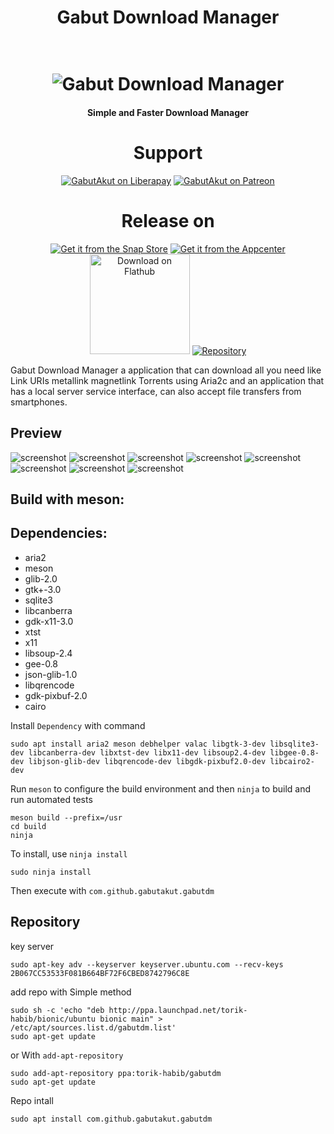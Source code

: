 <h1 align="center">Gabut Download Manager</h1>
<h1 align="center">
    <br>
    <img src="data/icons/128/com.github.gabutakut.gabutdm.svg" alt="Gabut Download Manager">
</h1>
<h4 align="center">Simple and Faster Download Manager</h4>
<h1 align="center">Support</h1>
<p align="center">
    <a href="https://liberapay.com/GabutAkut"><img
            src="https://img.shields.io/liberapay/patrons/GabutAkut.svg?logo=liberapay" alt="GabutAkut on Liberapay"></a>
    <a href="https://patreon.com/gabutakut"><img
            src="https://img.shields.io/badge/patreon-donate-orange.svg?logo=patreon" alt="GabutAkut on Patreon"></a>
</p>
<h1 align="center">Release on</h1>
<p align="center">
    <a href="https://snapcraft.io/gabutdm"><img
            alt="Get it from the Snap Store" src="https://snapcraft.io/static/images/badges/en/snap-store-black.svg" /></a>
    <a href="https://appcenter.elementary.io/com.github.gabutakut.gabutdm"><img
            src="https://appcenter.elementary.io/badge.svg" alt="Get it from the Appcenter"></a>
    <a href="https://flathub.org/apps/details/com.github.gabutakut.gabutdm"><img
            src="https://flathub.org/assets/badges/flathub-badge-en.svg" width="160" alt="Download on Flathub"></a>
    <a href="https://launchpad.net/~torik-habib/+archive/ubuntu/gabutdm"><img
            src="https://launchpad.net/@@/launchpad-logo-and-name.png" alt="Repository"></a>
</p>

Gabut Download Manager a application that can download all you need like Link URIs metallink magnetlink Torrents using Aria2c and an application that has a local server service interface, can also accept file transfers from smartphones.



## Preview

![screenshot](Screenshot0.png)
![screenshot](Screenshot1.png)
![screenshot](Screenshot2.png)
![screenshot](Screenshot3.png)
![screenshot](Screenshot4.png)
![screenshot](Screenshot5.png)
![screenshot](Screenshot6.png)
![screenshot](Screenshot7.png)

## Build with meson:

## Dependencies:

* aria2
* meson
* glib-2.0
* gtk+-3.0
* sqlite3
* libcanberra
* gdk-x11-3.0
* xtst
* x11
* libsoup-2.4
* gee-0.8
* json-glib-1.0
* libqrencode
* gdk-pixbuf-2.0
* cairo

Install `Dependency`  with command

    sudo apt install aria2 meson debhelper valac libgtk-3-dev libsqlite3-dev libcanberra-dev libxtst-dev libx11-dev libsoup2.4-dev libgee-0.8-dev libjson-glib-dev libqrencode-dev libgdk-pixbuf2.0-dev libcairo2-dev

Run `meson` to configure the build environment and then `ninja` to build and run automated tests

    meson build --prefix=/usr
    cd build
    ninja

To install, use `ninja install`

    sudo ninja install

Then execute with `com.github.gabutakut.gabutdm`

## Repository

key server

    sudo apt-key adv --keyserver keyserver.ubuntu.com --recv-keys 2B067CC53533F081B664BF72F6CBED8742796C8E

add repo with Simple method

    sudo sh -c 'echo "deb http://ppa.launchpad.net/torik-habib/bionic/ubuntu bionic main" > /etc/apt/sources.list.d/gabutdm.list'
    sudo apt-get update

or With `add-apt-repository`

    sudo add-apt-repository ppa:torik-habib/gabutdm
    sudo apt-get update

Repo intall

    sudo apt install com.github.gabutakut.gabutdm
